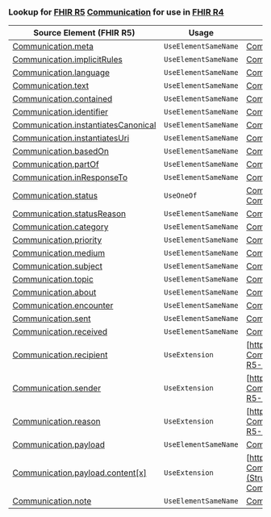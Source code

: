 ### Lookup for [FHIR R5](https://hl7.org/fhir/R5/) [Communication](https://hl7.org/fhir/R5/Communication.html) for use in [FHIR R4](https://hl7.org/fhir/R4/)

| Source Element (FHIR R5) | Usage | Target |
| -------------- | ----- | ------ |
| [Communication.meta](https://hl7.org/fhir/R5/Communication.html#resource) | `UseElementSameName` | [Communication.meta](https://hl7.org/fhir/R4/Communication.html#resource) |
| [Communication.implicitRules](https://hl7.org/fhir/R5/Communication.html#resource) | `UseElementSameName` | [Communication.implicitRules](https://hl7.org/fhir/R4/Communication.html#resource) |
| [Communication.language](https://hl7.org/fhir/R5/Communication.html#resource) | `UseElementSameName` | [Communication.language](https://hl7.org/fhir/R4/Communication.html#resource) |
| [Communication.text](https://hl7.org/fhir/R5/Communication.html#resource) | `UseElementSameName` | [Communication.text](https://hl7.org/fhir/R4/Communication.html#resource) |
| [Communication.contained](https://hl7.org/fhir/R5/Communication.html#resource) | `UseElementSameName` | [Communication.contained](https://hl7.org/fhir/R4/Communication.html#resource) |
| [Communication.identifier](https://hl7.org/fhir/R5/Communication.html#resource) | `UseElementSameName` | [Communication.identifier](https://hl7.org/fhir/R4/Communication.html#resource) |
| [Communication.instantiatesCanonical](https://hl7.org/fhir/R5/Communication.html#resource) | `UseElementSameName` | [Communication.instantiatesCanonical](https://hl7.org/fhir/R4/Communication.html#resource) |
| [Communication.instantiatesUri](https://hl7.org/fhir/R5/Communication.html#resource) | `UseElementSameName` | [Communication.instantiatesUri](https://hl7.org/fhir/R4/Communication.html#resource) |
| [Communication.basedOn](https://hl7.org/fhir/R5/Communication.html#resource) | `UseElementSameName` | [Communication.basedOn](https://hl7.org/fhir/R4/Communication.html#resource) |
| [Communication.partOf](https://hl7.org/fhir/R5/Communication.html#resource) | `UseElementSameName` | [Communication.partOf](https://hl7.org/fhir/R4/Communication.html#resource) |
| [Communication.inResponseTo](https://hl7.org/fhir/R5/Communication.html#resource) | `UseElementSameName` | [Communication.inResponseTo](https://hl7.org/fhir/R4/Communication.html#resource) |
| [Communication.status](https://hl7.org/fhir/R5/Communication.html#resource) | `UseOneOf` | [Communication.status](https://hl7.org/fhir/R4/Communication.html#resource)<br />[Communication.status](https://hl7.org/fhir/R4/Communication.html#resource) |
| [Communication.statusReason](https://hl7.org/fhir/R5/Communication.html#resource) | `UseElementSameName` | [Communication.statusReason](https://hl7.org/fhir/R4/Communication.html#resource) |
| [Communication.category](https://hl7.org/fhir/R5/Communication.html#resource) | `UseElementSameName` | [Communication.category](https://hl7.org/fhir/R4/Communication.html#resource) |
| [Communication.priority](https://hl7.org/fhir/R5/Communication.html#resource) | `UseElementSameName` | [Communication.priority](https://hl7.org/fhir/R4/Communication.html#resource) |
| [Communication.medium](https://hl7.org/fhir/R5/Communication.html#resource) | `UseElementSameName` | [Communication.medium](https://hl7.org/fhir/R4/Communication.html#resource) |
| [Communication.subject](https://hl7.org/fhir/R5/Communication.html#resource) | `UseElementSameName` | [Communication.subject](https://hl7.org/fhir/R4/Communication.html#resource) |
| [Communication.topic](https://hl7.org/fhir/R5/Communication.html#resource) | `UseElementSameName` | [Communication.topic](https://hl7.org/fhir/R4/Communication.html#resource) |
| [Communication.about](https://hl7.org/fhir/R5/Communication.html#resource) | `UseElementSameName` | [Communication.about](https://hl7.org/fhir/R4/Communication.html#resource) |
| [Communication.encounter](https://hl7.org/fhir/R5/Communication.html#resource) | `UseElementSameName` | [Communication.encounter](https://hl7.org/fhir/R4/Communication.html#resource) |
| [Communication.sent](https://hl7.org/fhir/R5/Communication.html#resource) | `UseElementSameName` | [Communication.sent](https://hl7.org/fhir/R4/Communication.html#resource) |
| [Communication.received](https://hl7.org/fhir/R5/Communication.html#resource) | `UseElementSameName` | [Communication.received](https://hl7.org/fhir/R4/Communication.html#resource) |
| [Communication.recipient](https://hl7.org/fhir/R5/Communication.html#resource) | `UseExtension` | [http://hl7.org/fhir/5.0/StructureDefinition/extension-Communication.recipient](StructureDefinition-ext-R5-Communication.recipient.html) |
| [Communication.sender](https://hl7.org/fhir/R5/Communication.html#resource) | `UseExtension` | [http://hl7.org/fhir/5.0/StructureDefinition/extension-Communication.sender](StructureDefinition-ext-R5-Communication.sender.html) |
| [Communication.reason](https://hl7.org/fhir/R5/Communication.html#resource) | `UseExtension` | [http://hl7.org/fhir/5.0/StructureDefinition/extension-Communication.reason](StructureDefinition-ext-R5-Communication.reason.html) |
| [Communication.payload](https://hl7.org/fhir/R5/Communication.html#resource) | `UseElementSameName` | [Communication.payload](https://hl7.org/fhir/R4/Communication.html#resource) |
| [Communication.payload.content[x]](https://hl7.org/fhir/R5/Communication.html#resource) | `UseExtension` | [http://hl7.org/fhir/5.0/StructureDefinition/extension-Communication.payload.content](StructureDefinition-ext-R5-Communication.pa.content.html) |
| [Communication.note](https://hl7.org/fhir/R5/Communication.html#resource) | `UseElementSameName` | [Communication.note](https://hl7.org/fhir/R4/Communication.html#resource) |
